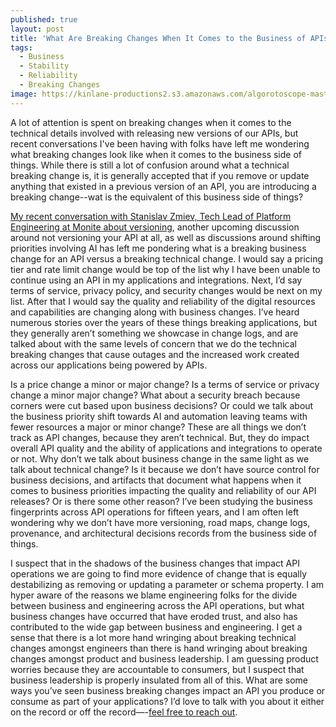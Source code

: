 ```yaml
---
published: true
layout: post
title: 'What Are Breaking Changes When It Comes to the Business of APIs?'
tags:
  - Business
  - Stability
  - Reliability
  - Breaking Changes
image: https://kinlane-productions2.s3.amazonaws.com/algorotoscope-master/america-under-socialism-pong.jpg
---
```

A lot of attention is spent on breaking changes when it comes to the technical details involved with releasing new versions of our APIs, but recent conversations I've been having with folks have left me wondering what breaking changes look like when it comes to the business side of things. While there is still a lot of confusion around what a technical breaking change is, it is generally accepted that if you remove or update anything that existed in a previous version of an API, you are introducing a breaking change--wat is the equivalent of this business side of things?

[My recent conversation with Stanislav Zmiev, Tech Lead of Platform Engineering at Monite about versioning](https://conversations.apievangelist.com/sessions/2024-09-04-stanislav-zmiev-monite.html), another upcoming discussion around not versioning your API at all, as well as discussions around shifting priorities involving AI has left me pondering what is a breaking business change for an API versus a breaking technical change. I would say a pricing tier and rate limit change would be top of the list why I have been unable to continue using an API in my applications and integrations. Next, I’d say terms of service, privacy policy, and security changes would be next on my list. After that I would say the quality and reliability of the digital resources and capabilities are changing along with business changes. I’ve heard numerous stories over the years of these things breaking applications, but they generally aren’t something we showcase in change logs, and are talked about with the same levels of concern that we do the technical breaking changes that cause outages and the increased work created across our applications being powered by APIs.

Is a price change a minor or major change? Is a terms of service or privacy change a minor major change? What about a security breach because corners were cut based upon business decisions? Or could we talk about the business priority shift towards AI and automation leaving teams with fewer resources a major or minor change? These are all things we don’t track as API changes, because they aren’t technical. But, they do impact overall API quality and the ability of applications and integrations to operate or not. Why don’t we talk about business change in the same light as we talk about technical change? Is it because we don’t have source control for business decisions, and artifacts that document what happens when it comes to business priorities impacting the quality and reliability of our API releases? Or is there some other reason? I’ve been studying the business fingerprints across API operations for fifteen years, and I am often left wondering why we don’t have more versioning, road maps, change logs, provenance, and architectural decisions records from the business side of things.

I suspect that in the shadows of the business changes that impact API operations we are going to find more evidence of change that is equally destabilizing as removing or updating a parameter or schema property. I am hyper aware of the reasons we blame engineering folks for the divide between business and engineering across the API operations, but what business changes have occurred that have eroded trust, and also has contributed to the wide gap between business and engineering. I get a sense that there is a lot more hand wringing about breaking technical changes amongst engineers than there is hand wringing about breaking changes amongst product and business leadership. I am guessing product worries because they are accountable to consumers, but I suspect that business leadership is properly insulated from all of this. What are some ways you’ve seen business breaking changes impact an API you produce or consume as part of your applications? I’d love to talk with you about it either on the record or off the record—-[feel free to reach out](mailto:kin@apievangelist.com).